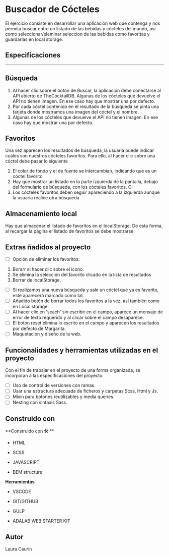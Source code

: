 # Buscador de Cócteles

El ejercicio consiste en desarrollar una aplicación web que contenga y nos permita buscar entre un listado de las bebidas y cócteles del mundo, así como seleccionar/eleminar seleccion de las bebidas como favoritas y guardarlas en local storage.

## Especificaciones

---

## Búsqueda

1. Al hacer clic sobre el botón de Buscar, la aplicación debe conectarse al API abierto de
   TheCocktailDB.
   Algunas de los cócteles que devuelve el API no tienen imagen. En ese caso hay que mostrar una por defecto.
2. Por cada cóctel contenido en el resultado de la búsqueda se pinta una tarjeta donde
   mostramos una imagen del cóctel y el nombre.
3. Algunas de los cócteles que devuelve el API no tienen imagen. En ese caso hay que mostrar una por defecto.

## Favoritos

Una vez aparecen los resultados de búsqueda, la usuaria puede indicar cuáles son nuestros cócteles
favoritos. Para ello, al hacer clic sobre una cóctel debe pasar lo siguiente

1. El color de fondo y el de fuente se intercambian, indicando que es un cóctel favorito
2. Hay que mostrar un listado en la parte izquierda de la pantalla, debajo del formulario de búsqueda,
   con los cócteles favoritos. O
3. Los cócteles favoritos deben seguir apareciendo a la izquierda aunque la usuaria realice otra
   búsqueda

## Almacenamiento local

Hay que almacenar el listado de favoritos en el localStorage. De esta forma, al recargar la página el listado
de favoritos se debe mostrarse.

## Extras ñadidos al proyecto

- [ ] Opción de eliminar los favoritos:

1. Borarr al hacer clic sobre el icono.
2. Se elimina la selección del favorito clicado en la lista de resultados
3. Borrar de localStorage.

- [ ] Si realizamos una nueva búsqueda y sale un cóctel que ya
      es favorito, este aparecerá marcado como tal.
- [ ] Añadido botón de borrar todos los favoritos a la vez, así también como en Local storage.
- [ ] Al hacer clic en 'seach' sin escribir en el campo, aparece un mensaje de error de texto requerido y al clicar sobre el campo desaparece.
- [ ] El botón reset elimina lo escrito en el campo y aparecen los resultados por defecto de Margarita.
- [ ] Maquetacion y diseño de la web.

## Funcionalidades y herramientas utilizadas en el proyecto

Con el fin de trabajar en el proyecto de una forma organizada, se incorporan a las especificaciones del proyecto:

- [ ] Uso de control de versiones con ramas.
- [ ] Usar una estructura adecuada de ficheros y carpetas Scss, Html y Js.
- [ ] Mixin para botones reutilizables y media queries.
- [ ] Nesting con sintaxis Sass.

## Construido con

**Construido con 🛠️ **

- HTML

- SCSS

- JAVASCRIPT

- BEM structure

**Herramientas**

- VSCODE

- GIT/GITHUB

- GULP

- ADALAB WEB STARTER KIT

## Autor

Laura Caurín

